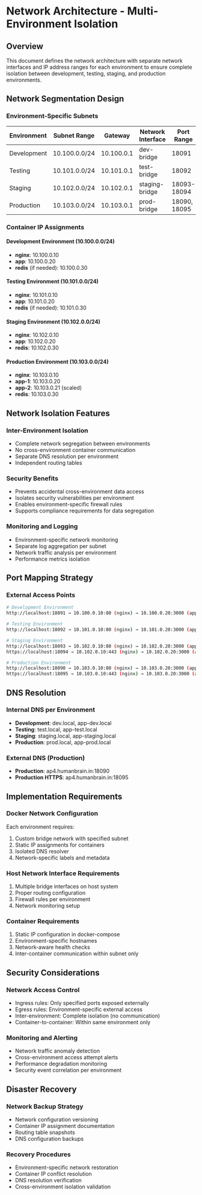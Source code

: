 # Network Architecture - Multi-Environment Isolation

## Overview
This document defines the network architecture with separate network interfaces and IP address ranges for each environment to ensure complete isolation between development, testing, staging, and production environments.

## Network Segmentation Design

### Environment-Specific Subnets

| Environment | Subnet Range | Gateway | Network Interface | Port Range |
|-------------|--------------|---------|-------------------|------------|
| Development | 10.100.0.0/24 | 10.100.0.1 | dev-bridge | 18091 |
| Testing | 10.101.0.0/24 | 10.101.0.1 | test-bridge | 18092 |
| Staging | 10.102.0.0/24 | 10.102.0.1 | staging-bridge | 18093-18094 |
| Production | 10.103.0.0/24 | 10.103.0.1 | prod-bridge | 18090, 18095 |

### Container IP Assignments

#### Development Environment (10.100.0.0/24)
- **nginx**: 10.100.0.10
- **app**: 10.100.0.20
- **redis** (if needed): 10.100.0.30

#### Testing Environment (10.101.0.0/24)
- **nginx**: 10.101.0.10
- **app**: 10.101.0.20
- **redis** (if needed): 10.101.0.30

#### Staging Environment (10.102.0.0/24)
- **nginx**: 10.102.0.10
- **app**: 10.102.0.20
- **redis**: 10.102.0.30

#### Production Environment (10.103.0.0/24)
- **nginx**: 10.103.0.10
- **app-1**: 10.103.0.20
- **app-2**: 10.103.0.21 (scaled)
- **redis**: 10.103.0.30

## Network Isolation Features

### Inter-Environment Isolation
- Complete network segregation between environments
- No cross-environment container communication
- Separate DNS resolution per environment
- Independent routing tables

### Security Benefits
- Prevents accidental cross-environment data access
- Isolates security vulnerabilities per environment
- Enables environment-specific firewall rules
- Supports compliance requirements for data segregation

### Monitoring and Logging
- Environment-specific network monitoring
- Separate log aggregation per subnet
- Network traffic analysis per environment
- Performance metrics isolation

## Port Mapping Strategy

### External Access Points
```bash
# Development Environment
http://localhost:18091 → 10.100.0.10:80 (nginx) → 10.100.0.20:3000 (app)

# Testing Environment  
http://localhost:18092 → 10.101.0.10:80 (nginx) → 10.101.0.20:3000 (app)

# Staging Environment
http://localhost:18093 → 10.102.0.10:80 (nginx) → 10.102.0.20:3000 (app)
https://localhost:18094 → 10.102.0.10:443 (nginx) → 10.102.0.20:3000 (app)

# Production Environment
http://localhost:18090 → 10.103.0.10:80 (nginx) → 10.103.0.20:3000 (app)
https://localhost:18095 → 10.103.0.10:443 (nginx) → 10.103.0.20:3000 (app)
```

## DNS Resolution

### Internal DNS per Environment
- **Development**: dev.local, app-dev.local
- **Testing**: test.local, app-test.local  
- **Staging**: staging.local, app-staging.local
- **Production**: prod.local, app-prod.local

### External DNS (Production)
- **Production**: ap4.humanbrain.in:18090
- **Production HTTPS**: ap4.humanbrain.in:18095

## Implementation Requirements

### Docker Network Configuration
Each environment requires:
1. Custom bridge network with specified subnet
2. Static IP assignments for containers
3. Isolated DNS resolver
4. Network-specific labels and metadata

### Host Network Interface Requirements
1. Multiple bridge interfaces on host system
2. Proper routing configuration
3. Firewall rules per environment
4. Network monitoring setup

### Container Requirements
1. Static IP configuration in docker-compose
2. Environment-specific hostnames
3. Network-aware health checks
4. Inter-container communication within subnet only

## Security Considerations

### Network Access Control
- Ingress rules: Only specified ports exposed externally
- Egress rules: Environment-specific external access
- Inter-environment: Complete isolation (no communication)
- Container-to-container: Within same environment only

### Monitoring and Alerting
- Network traffic anomaly detection
- Cross-environment access attempt alerts
- Performance degradation monitoring
- Security event correlation per environment

## Disaster Recovery

### Network Backup Strategy
- Network configuration versioning
- Container IP assignment documentation
- Routing table snapshots
- DNS configuration backups

### Recovery Procedures
- Environment-specific network restoration
- Container IP conflict resolution
- DNS resolution verification
- Cross-environment isolation validation